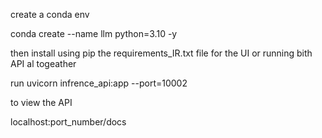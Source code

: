 create a conda env 

conda create --name llm python=3.10 -y

then install using pip the requirements_IR.txt file for the UI or running bith API al togeather 

run uvicorn infrence_api:app --port=10002 

to view the API

localhost:port_number/docs